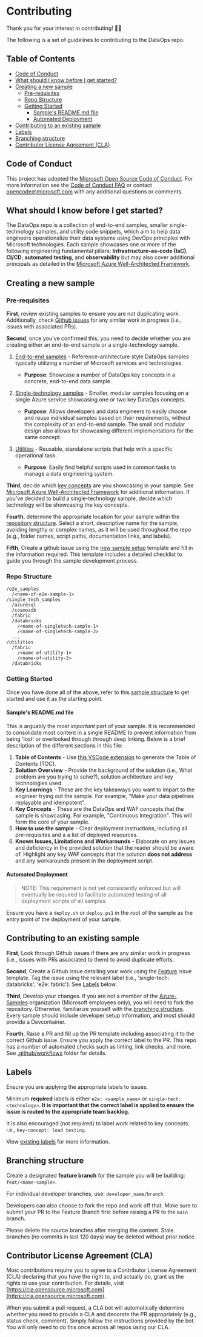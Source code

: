 # Contributing <!-- omit in toc -->

Thank you for your interest in contributing! 👍🏼

The following is a set of guidelines to contributing to the DataOps repo.

## Table of Contents <!-- omit in toc -->

- [Code of Conduct](#code-of-conduct)
- [What should I know before I get started?](#what-should-i-know-before-i-get-started)
- [Creating a new sample](#creating-a-new-sample)
  - [Pre-requisites](#pre-requisites)
  - [Repo Structure](#repo-structure)
  - [Getting Started](#getting-started)
    - [Sample's README.md file](#samples-readmemd-file)
    - [Automated Deployment](#automated-deployment)
- [Contributing to an existing sample](#contributing-to-an-existing-sample)
- [Labels](#labels)
- [Branching structure](#branching-structure)
- [Contributor License Agreement (CLA)](#contributor-license-agreement-cla)

## Code of Conduct

This project has adopted the [Microsoft Open Source Code of Conduct](https://opensource.microsoft.com/codeofconduct/).
For more information see the [Code of Conduct FAQ](https://opensource.microsoft.com/codeofconduct/faq/) or
contact [opencode@microsoft.com](mailto:opencode@microsoft.com) with any additional questions or comments.

## What should I know before I get started?

The DataOps repo is a collection of end-to-end samples, smaller single-technology samples, and utility code snippets, which aim to help data engineers operationalize their data systems using DevOps principles with Microsoft technologies. Each sample showcases one or more of the following engineering fundamental pillars: **Infrastructure-as-code (IaC)**, **CI/CD**, **automated testing**, and **observability** but may also cover additional principals as detailed in the [Microsoft Azure Well-Architected Framework](https://docs.microsoft.com/en-us/azure/architecture/framework/).

## Creating a new sample

### Pre-requisites

**First**, review existing samples to ensure you are not duplicating work. Additionally, check [Github issues](https://github.com/Azure-Samples/modern-data-warehouse-dataops/issues) for any similar work in progress (i.e., issues with associated PRs).

**Second**, once you've confirmed this, you need to decide whether you are creating either an end-to-end sample or a single-technology sample.

1. [End-to-end samples](/e2e_samples/) - Reference-architecture style DataOps samples typically utilizing a number of Microsoft services and technologies.
   - **Purpose**: Showcase a number of DataOps key concepts in a concrete, end-to-end data sample.

2. [Single-technology samples](/single_tech_samples/) - Smaller, modular samples focusing on a single Azure service showcasing one or two key DataOps concepts.
   - **Purpose**: Allows developers and data engineers to easily choose and reuse individual samples based on their requirements, without the complexity of an end-to-end sample. The small and modular design also allows for showcasing different implementations for the same concept.

3. [Utilities](/utilities/) - Reusable, standalone scripts that help with a specific operational task.
   - **Purpose**: Easily find helpful scripts used in common tasks to manage a data engineering system.

**Third**, decide which [key concepts](https://docs.microsoft.com/en-us/azure/architecture/framework/) are you showcasing in your sample. See [Microsoft Azure Well-Architected Framework](https://docs.microsoft.com/en-us/azure/architecture/framework/) for additional information. If you've decided to build a single-technology sample, decide which technology will be showcasing the key concepts.

**Fourth**, determine the appropriate location for your sample within the [repository structure](#repo-structure). Select a short, descriptive name for the sample, avoiding lengthy or complex names, as it will be used throughout the repo (e.g., folder names, script paths, documentation links, and labels).

**Fifth**, Create a github issue using the [new sample setup](./.github/ISSUE_TEMPLATE/new-sample-setup.md) template and fill in the information required. This template includes a detailed checklist to guide you through the sample development process.

### Repo Structure

```text
/e2e_samples
  /<name-of-e2e-sample-1>
/single_tech_samples
  /azuresql
  /cosmosdb
  /fabric
  /databricks
    /<name-of-singletech-sample-1>
    /<name-of-singletech-sample-2>
  ...
/utilities
  /fabric
    /<name-of-utility-1>
    /<name-of-utility-2>
  /databricks
```


### Getting Started

Once you have done all of the above, refer to this [sample structure](/docs/sample_project_structure/README.md) to get started and use it as the starting point.

#### Sample's README.md file

This is arguably the *most important* part of your sample. It is recommended to consolidate most content in a single README to prevent information from being 'lost' or overlooked through through deep linking. Below is a brief description of the different sections in this file:


1. **Table of Contents** - Use [this VSCode extension](https://marketplace.visualstudio.com/items?itemName=yzhang.markdown-all-in-one) to generate the Table of Contents (TOC).
1. **Solution Overview** - Provide the background of the solution (i.e., What problem are you trying to solve?), solution architecture and key technologies used.
1. **Key Learnings** - These are the key takeaways you want to impart to the engineer trying out the sample. For example, "Make your data pipelines replayable and idempotent".
1. **Key Concepts** - These are the DataOps and WAF concepts that the sample is showcasing. For example, "Continuous Integration". This will form the core of your sample.
1. **How to use the sample** - Clear deployment instructions, including all pre-requisites and a a list of deployed resources.
1. **Known Issues, Limitations and Workarounds** - Elaborate on any issues and deficiency in the provided solution that the reader should be aware of. Highlight any key WAF concepts that the solution **does not address** and any workarounds present in the deployment script.

#### Automated Deployment

> NOTE: This requirement is not yet consistently enforced but will eventually be required to facilitate automated testing of all deployment scripts of all samples.

Ensure you have a `deploy.sh` or `deploy.ps1` in the root of the sample as the entry point of the deployment of your sample.

## Contributing to an existing sample

**First**, Look through Github issues if there are any similar work in progress (i.e., issues with PRs associated to them) to avoid duplicate efforts.

**Second**, Create a Github issue detailing your work using the [Feature](.github/ISSUE_TEMPLATE/feature.md) issue template. Tag the issue using the relevant label (i.e., 'single-tech: databricks', 'e2e: fabric'). See [Labels](#labels) below.

**Third**, Develop your changes. If you are not a member of the [Azure-Samples](https://github.com/Azure-Samples) organization (Microsoft employees only), you will need to fork the repository. Otherwise, familiarize yourself with the [branching structure](#branching-structure). Every sample should include developer setup information, and most should provide a Devcontainer.

**Fourth**, Raise a PR and fill up the PR template including associating it to the correct Github issue. Ensure you apply the correct label to the PR. This repo has a number of automated checks such as linting, link checks, and more. See [.github/workflows](/.github/workflows/) folder for details.

## Labels

Ensure you are applying the appropriate labels to issues.

Minimum **required** labels is either `e2e: <sample_name>` or `single-tech: <technology>`. **It is important that the correct label is applied to ensure the issue is routed to the appropriate team backlog.**

It is also encouraged (not required) to label work related to key concepts. i.e., `key-concept: load testing`.

View [existing labels](https://github.com/Azure-Samples/modern-data-warehouse-dataops/labels?sort=name-asc) for more information.

## Branching structure

Create a designated **feature branch** for the sample you will be building: `feat/<name-sample>`.

For individual developer branches, use: `developer_name/branch`.

Developers can also choose to fork the repo and work off that. Make sure to submit your PR to the Feature Branch first before raising a PR to the `main` branch.

Please delete the source branches after merging the content. Stale branches (no commits in last 120 days) may be deleted without prior notice.

## Contributor License Agreement (CLA)

Most contributions require you to agree to a Contributor License Agreement (CLA) declaring that you have the right to, and actually do, grant us the rights to use your contribution. For details, visit [https://cla.opensource.microsoft.com](https://cla.opensource.microsoft.com).

When you submit a pull request, a CLA bot will automatically determine whether you need to provide
a CLA and decorate the PR appropriately (e.g., status check, comment). Simply follow the instructions
provided by the bot. You will only need to do this once across all repos using our CLA.
